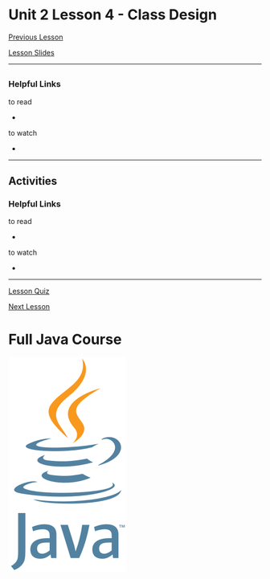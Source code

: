 # Unit 2 Lesson 4 - Class Design

[Previous Lesson](https://github.com/Kevin-Lago/java-course-guide/tree/master/unit_2_understanding_java/lesson_3_memory_management#unit-2-lesson-3---memory-management)

[Lesson Slides](https://docs.google.com/presentation/d/1px5x61nQyGiW3FN6Ak7D6JDNQqLYbhnzToC7eROQ2BM/edit?usp=sharing)

---
##

### Helpful Links

to read

- []()

to watch

- []()

---
## Activities

### Helpful Links

to read

- []()

to watch

- []()

---

[Lesson Quiz]()

[Next Lesson](https://github.com/Kevin-Lago/java-course-guide/tree/master/unit_2_understanding_java/lesson_5_interfaces#unit-2-lesson-5---interfaces)

# Full Java Course

<a href="https://github.com/Kevin-Lago/java_full_course">
	<img src="../../java_logo.png" />
</a>

